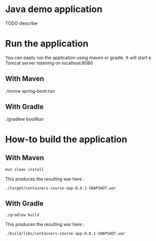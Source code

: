 # Java demo application

TODO describe

# Run the application

You can easily run the application using maven or gradle. It will start a Tomcat server listening on localhost:8080

## With Maven
./mvnw spring-boot:run

## With Gradle
./gradlew bootRun

# How-to build the application

## With Maven

```
mvn clean install
```

This produces the resulting war here : 
```
./target/containers-course-app-0.0.1-SNAPSHOT.war
```


## With Gradle

```
./gradlew build
```
This produces the resulting war here :
```
./build/libs/containers-course-app-0.0.1-SNAPSHOT.war
```
